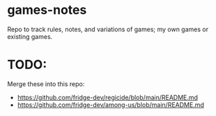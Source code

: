 # games-notes

Repo to track rules, notes, and variations of games; my own games or existing games.

# TODO:

Merge these into this repo:

* https://github.com/fridge-dev/regicide/blob/main/README.md
* https://github.com/fridge-dev/among-us/blob/main/README.md
